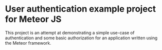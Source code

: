 # User authentication example project for Meteor JS

This project is an attempt at demonstrating a simple use-case of authentication and some basic authorization for an application written using the Meteor framework.